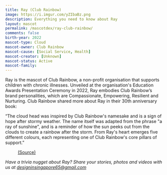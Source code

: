 ```yaml
---
title: Ray (Club Rainbow)
image: https://i.imgur.com/yZIbaBz.png
description: Everything you need to know about Ray
layout: mascot
permalink: /mascotdex/ray-club-rainbow/
comments: false
birth-year: 2022
mascot-type: Cloud
mascot-owner: Club Rainbow
mascot-cause: [Social Service, Health]
mascot-creator: [Unknown]
mascot-status: Active
mascot-family: 
---
```


Ray is the mascot of Club Rainbow, a non-profit organisation that supports children with chronic illnesses. Unveiled at the organisation's Education Awards Presentation Ceremony in 2022, Ray embodies Club Rainbow’s brand personalities, which are Compassionate, Empowering, Resilient and Nurturing. Club Rainbow shared more about Ray in their 30th anniversary book:

“The cloud head was inspired by Club Rainbow's namesake and is a sign of hope after stormy weather. The name itself was adapted from the phrase "a ray of sunshine", and is a reminder of how the sun peeks out from the clouds to create a rainbow after the storm. From Ray's heart emerges five different colours, each representing one of Club Rainbow's core pillars of support.”

<figure>
<img src="https://i.imgur.com/bKpmLVe.png" alt="">
<figcaption><a href="https://static1.squarespace.com/static/552e430de4b036b38b3f0f45/t/63d2238d9deffb63aab580d2/1723781310444/30th+Anniversary.pdf" target="_blank">(Source)</a></figcaption>
</figure>


<i>Have a trivia nugget about Ray? Share your stories, photos and videos with us at designinsingapore65@gmail.com</i>
